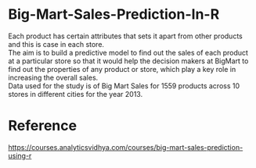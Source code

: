 # Big-Mart-Sales-Prediction-In-R
Each product has certain attributes that sets it apart from other products and this is case in each store. <br/>
The aim is to build a predictive model to find out the sales of each product at a particular store so that it would help the decision makers at BigMart to find out the properties of any product or store, which play a key role in increasing the overall sales. <br/>
Data used for the study is of Big Mart Sales for 1559 products across 10 stores in different cities for the year 2013.

# Reference
https://courses.analyticsvidhya.com/courses/big-mart-sales-prediction-using-r

# 

